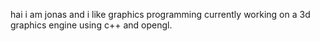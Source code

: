 hai i am jonas and i like graphics programming
currently working on a 3d graphics engine using c++ and opengl.
